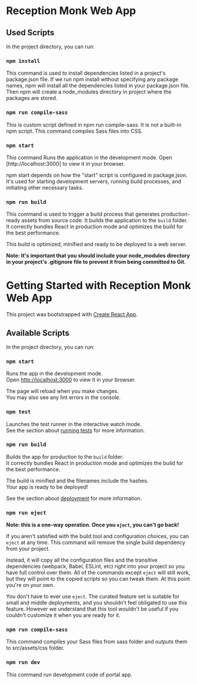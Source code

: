 # Reception Monk Web App


## Used Scripts

In the project directory, you can run:

### `npm install`

This command is used to install dependencies listed in a project's package.json file.  If we run npm install without specifying any package names, npm will install all the dependencies listed in your package.json file. Then npm will create a node_modules directory in project where the packages are stored.

### `npm run compile-sass`

This is custom script defined in npm run compile-sass. It is not a built-in npm script. This command compiles Sass files into CSS. 

### `npm start`

This command Runs the application in the development mode.
Open [http://localhost:3000] to view it in your browser.

npm start depends on how the "start" script is configured in package.json. It's used for starting development servers, running build processes, and initiating other necessary tasks.

### `npm run build`

This command is used to trigger a build process that generates production-ready assets from source code. It builds the application to the `build` folder.\
It correctly bundles React in production mode and optimizes the build for the best performance.

This build is optimized, minified and ready to be deployed to a web server.

**Note: It's important that you should include your node_modules directory in your project's .gitignore file to prevent it from being committed to Git.**
# Getting Started with Reception Monk Web App

This project was bootstrapped with [Create React App](https://github.com/facebook/create-react-app).

## Available Scripts

In the project directory, you can run:

### `npm start`

Runs the app in the development mode.\
Open [http://localhost:3000](http://localhost:3000) to view it in your browser.

The page will reload when you make changes.\
You may also see any lint errors in the console.

### `npm test`

Launches the test runner in the interactive watch mode.\
See the section about [running tests](https://facebook.github.io/create-react-app/docs/running-tests) for more information.

### `npm run build`

Builds the app for production to the `build` folder.\
It correctly bundles React in production mode and optimizes the build for the best performance.

The build is minified and the filenames include the hashes.\
Your app is ready to be deployed!

See the section about [deployment](https://facebook.github.io/create-react-app/docs/deployment) for more information.

### `npm run eject`

**Note: this is a one-way operation. Once you `eject`, you can't go back!**

If you aren't satisfied with the build tool and configuration choices, you can `eject` at any time. This command will remove the single build dependency from your project.

Instead, it will copy all the configuration files and the transitive dependencies (webpack, Babel, ESLint, etc) right into your project so you have full control over them. All of the commands except `eject` will still work, but they will point to the copied scripts so you can tweak them. At this point you're on your own.

You don't have to ever use `eject`. The curated feature set is suitable for small and middle deployments, and you shouldn't feel obligated to use this feature. However we understand that this tool wouldn't be useful if you couldn't customize it when you are ready for it.

### `npm run compile-sass`

This command compiles your Sass files from sass folder and outputs them to src/assets/css folder.

### `npm run dev`
This command run development code of portal app.
